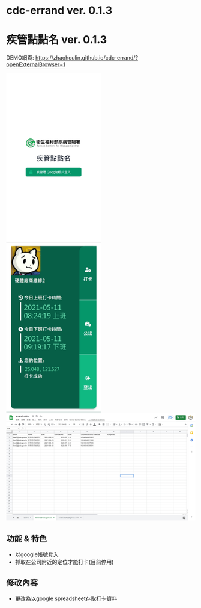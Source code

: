 # cdc-errand ver. 0.1.3
# 疾管點點名 ver. 0.1.3

DEMO網頁: https://zhaohoulin.github.io/cdc-errand/?openExternalBrowser=1


<img src="Demo/1.jpg"  width="50%" >
<img src="Demo/2.jpg"  width="50%" >
<img src="Demo/3.jpg" >

## 功能 & 特色
* 以google帳號登入
* 抓取在公司附近的定位才能打卡(目前停用)


## 修改內容
* 更改為以google spreadsheet存取打卡資料

